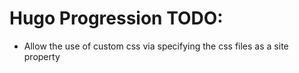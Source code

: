 # Hugo Progression TODO:

* Allow the use of custom css via specifying the css files as a site property